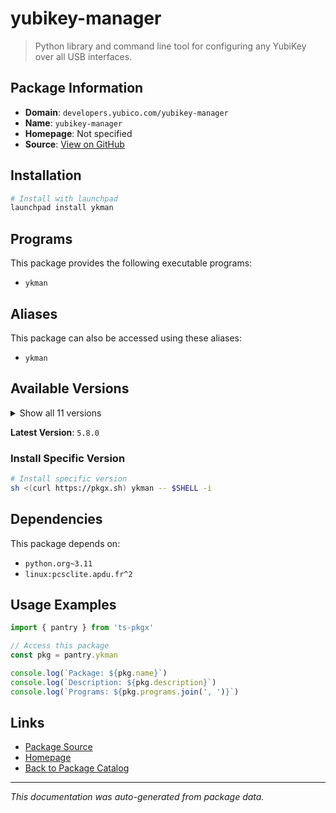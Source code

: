 # yubikey-manager

> Python library and command line tool for configuring any YubiKey over all USB interfaces.

## Package Information

- **Domain**: `developers.yubico.com/yubikey-manager`
- **Name**: `yubikey-manager`
- **Homepage**: Not specified
- **Source**: [View on GitHub](https://github.com/pkgxdev/pantry/tree/main/projects/developers.yubico.com/yubikey-manager/package.yml)

## Installation

```bash
# Install with launchpad
launchpad install ykman
```

## Programs

This package provides the following executable programs:

- `ykman`

## Aliases

This package can also be accessed using these aliases:

- `ykman`

## Available Versions

<details>
<summary>Show all 11 versions</summary>

- `5.8.0`, `5.7.2`, `5.7.1`, `5.7.0`, `5.6.1`
- `5.6.0`, `5.5.1`, `5.5.0`, `5.4.0`, `5.3.0`
- `5.2.1`

</details>

**Latest Version**: `5.8.0`

### Install Specific Version

```bash
# Install specific version
sh <(curl https://pkgx.sh) ykman -- $SHELL -i
```

## Dependencies

This package depends on:

- `python.org~3.11`
- `linux:pcsclite.apdu.fr^2`

## Usage Examples

```typescript
import { pantry } from 'ts-pkgx'

// Access this package
const pkg = pantry.ykman

console.log(`Package: ${pkg.name}`)
console.log(`Description: ${pkg.description}`)
console.log(`Programs: ${pkg.programs.join(', ')}`)
```

## Links

- [Package Source](https://github.com/pkgxdev/pantry/tree/main/projects/developers.yubico.com/yubikey-manager/package.yml)
- [Homepage](#)
- [Back to Package Catalog](../../../package-catalog.md)

---

*This documentation was auto-generated from package data.*
